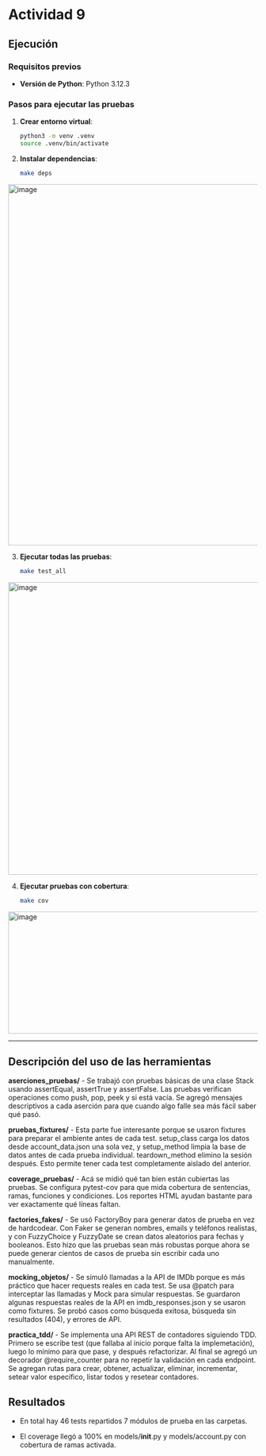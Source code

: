 # Actividad 9

## Ejecución

### Requisitos previos

- **Versión de Python**: Python 3.12.3

### Pasos para ejecutar las pruebas

1. **Crear entorno virtual**:
   ```bash
   python3 -m venv .venv
   source .venv/bin/activate
   ```

2. **Instalar dependencias**:
   ```bash
   make deps
   ```

<img width="1359" height="728" alt="image" src="https://github.com/user-attachments/assets/7fc9fd72-c54b-43c7-8aaa-95d6b9aa789a" />

3. **Ejecutar todas las pruebas**:
   ```bash
   make test_all
   ```

<img width="1401" height="590" alt="image" src="https://github.com/user-attachments/assets/ea3d9380-aab8-4d29-af68-237b95a1a4ec" />

4. **Ejecutar pruebas con cobertura**:
   ```bash
   make cov
   ```

<img width="1107" height="246" alt="image" src="https://github.com/user-attachments/assets/18a22904-fb62-4ee9-a172-f92b01e0c1e6" />

---

## Descripción del uso de las herramientas


**aserciones_pruebas/** - Se trabajó con pruebas básicas de una clase Stack usando assertEqual, assertTrue y assertFalse. Las pruebas verifican operaciones como push, pop, peek y si está vacía. Se agregó mensajes descriptivos a cada aserción para que cuando algo falle sea más fácil saber qué pasó.

**pruebas_fixtures/** - Esta parte fue interesante porque se usaron fixtures para preparar el ambiente antes de cada test. setup_class carga los datos desde account_data.json una sola vez, y setup_method limpia la base de datos antes de cada prueba individual. teardown_method elimino la sesión después. Esto permite tener cada test completamente aislado del anterior.

**coverage_pruebas/** - Acá se midió qué tan bien están cubiertas las pruebas. Se configura pytest-cov para que mida cobertura de sentencias, ramas, funciones y condiciones. Los reportes HTML ayudan bastante para ver exactamente qué líneas faltan.

**factories_fakes/** - Se usó FactoryBoy para generar datos de prueba en vez de hardcodear. Con Faker se generan nombres, emails y teléfonos realistas, y con FuzzyChoice y FuzzyDate se crean datos aleatorios para fechas y booleanos. Esto hizo que las pruebas sean más robustas porque ahora se puede generar cientos de casos de prueba sin escribir cada uno manualmente.

**mocking_objetos/** - Se simuló llamadas a la API de IMDb porque es más práctico que hacer requests reales en cada test. Se usa @patch para interceptar las llamadas y Mock para simular respuestas. Se guardaron algunas respuestas reales de la API en imdb_responses.json y se usaron como fixtures. Se probó casos como búsqueda exitosa, búsqueda sin resultados (404), y errores de API.

**practica_tdd/** - Se implementa una API REST de contadores siguiendo TDD. Primero se escribe test (que fallaba al inicio porque falta la implemetación), luego lo mínimo para que pase, y después refactorizar. Al final se agregó un decorador @require_counter para no repetir la validación en cada endpoint. Se agregan rutas para crear, obtener, actualizar, eliminar, incrementar, setear valor específico, listar todos y resetear contadores.

## Resultados

- En total hay 46 tests repartidos 7 módulos de prueba en las carpetas. 

- El coverage llegó a 100% en models/__init__.py y models/account.py con cobertura de ramas activada.